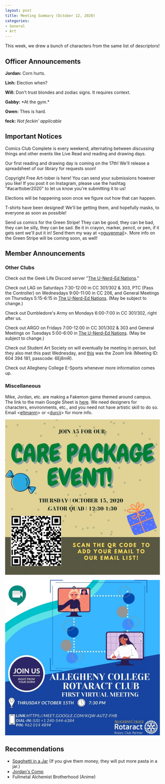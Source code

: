 ```yaml
---
layout: post
title: Meeting Summary (October 12, 2020)
categories:
- General
- Art
---
```


This week, we drew a bunch of characters from the same list of descriptors!

## Officer Announcements

**Jordan:**  Corn hurts.

**Linh:**  Election when?

**Will:**  Don't trust blondes and zodiac signs.  It requires context.

**Gabby:**  \*At the gym.\*

**Gwen:**  Thes is hard.

**feck:**  *Not feckin' applicable*

## Important Notices

Comics Club Complete is every weekend, alternating between *discussing* things and other events like Live Read and reading and drawing days.

Our first reading and drawing day is coming on the 17th!  We'll release a spreadsheet of our library for requests soon!

Copyright Free Art-tober is here!  You can send your submissions however you like!  If you post it on Instagram, please use the hashtag "#acarttober2020" to let us know you're submitting it to us!

Elections will be happening soon once we figure out how that can happen.

T-shirts have been designed!  We'll be getting them, and hopefully masks, to everyone as soon as possible!

Send us comics for the Green Stripe!  They can be good, they can be bad, they can be silly, they can be sad.  Be it in crayon, marker, pencil, or pen, if it gets sent we'll put it in!  Send them my way at <[nguyenmail](mailto:nguyenmail@allegheny.edu)>.  More info on the Green Stripe will be coming soon, as well!

## Member Announcements

### Other Clubs

Check out the Geek Life Discord server "[The U-Nerd-Ed Nations](https://discord.gg/bKXT3FM)."

Check out LAG on Saturdays 7:30-12:00 in CC 301/302 & 303, PTC (Pass the Controller) on Wednesdays 9:00-11:00 in CC 206, and General Meetings on Thursdays 5:15-6:15 in [The U-Nerd-Ed Nations](https://discord.gg/bKXT3FM). (May be subject to change.)

Check out Dumbledore's Army on Mondays 6:00-7:00 in CC 301/302, right after us.

Check out ARGO on Fridays 7:00-12:00 in CC 301/302 & 303 and General Meetings on Tuesdays 5:00-6:00 in [The U-Nerd-Ed Nations](https://discord.gg/bKXT3FM).  (May be subject to change.)

Check out Student Art Society on will eventually be meeting in person, but they also met this past Wednesday, and [this](https://zoom.us/j/6043941814?pwd=cGFITWxJa1FVQ3BBeTgrd3BNL0tPUT09) was the Zoom link (Meeting ID: 604 394 181, passcode: 6Ej8mR).

Check out Allegheny College E-Sports whenever more information comes up.

### Miscellaneous

Mike, Jordan, etc. are making a Fakemon game themed around campus.  The link to the main Google Sheet is [here](https://docs.google.com/spreadsheets/d/19UsWhMEcoW0K28BC3llz5-oJXrWB53-zqBixHXlzCd4/edit?usp=sharing).  We need designers for characters, environments, etc., and you need not have artistic skill to do so.  Email <[eltmanm](mailto:eltmanm@allegheny.edu)> or <[durcij](mailto:durcij@allegheny.edu)> for more info.

![A5 Care Package Image](/images/blog/otherclubs/A5CarePacks.png)

![Rotaract First Meeting Image](/images/blog/otherclubs/Rotaract.png)

## Recommendations
* [Spaghetti in a Jar](https://www.spaghettiinajar.com/) (If you give them money, they will put more pasta in a jar.)
* [Jordan's Comp](https://github.com/durcij/game-for-comp/blob/master/SeniorThesis.pdf)
* Fullmetal Alchemist Brotherhood (Anime)
